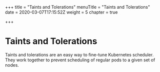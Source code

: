 +++
title = "Taints and Tolerations"
menuTitle = "Taints and Tolerations"
date = 2020-03-07T17:15:52Z
weight = 5
chapter = true

+++

# Taints and Tolerations

Taints and tolerations are an easy way to fine-tune Kubernetes scheduler. They work together to prevent scheduling of regular pods to a given set of nodes.